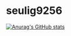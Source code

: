 # seulig9256
[![Anurag's GitHub stats](https://github-readme-stats.vercel.app/api?username=seulgi9256&show_icons=true&theme=radical)](https://github.com/anuraghazra/github-readme-stats)
